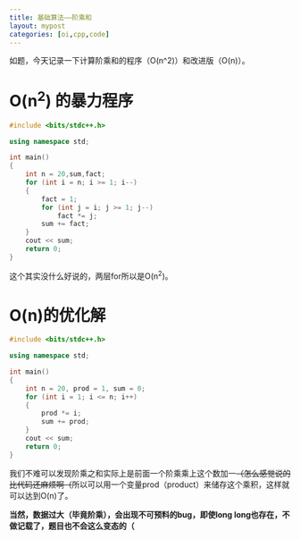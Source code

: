 ```yaml
---
title: 基础算法——阶乘和
layout: mypost
categories: [oi,cpp,code]
---
```


如题，今天记录一下计算阶乘和的程序（O(n^2)）和改进版（O(n)）。

# O(n<sup>2</sup>) 的暴力程序

```cpp
#include <bits/stdc++.h>

using namespace std;

int main()
{
    int n = 20,sum,fact;
    for (int i = n; i >= 1; i--)
    {
        fact = 1;
        for (int j = i; j >= 1; j--)
            fact *= j;
        sum += fact;
    }
    cout << sum;
    return 0;
}
```

这个其实没什么好说的，两层for所以是O(n<sup>2</sup>)。



# O(n)的优化解

```cpp
#include <bits/stdc++.h>

using namespace std;

int main()
{
    int n = 20, prod = 1, sum = 0;
    for (int i = 1; i <= n; i++)
    {
        prod *= i;
        sum += prod;
    }
    cout << sum;
    return 0;
}
```

我们不难可以发现阶乘之和实际上是前面一个阶乘乘上这个数加一~~（怎么感觉说的比代码还麻烦啊（~~所以可以用一个变量prod（product）来储存这个乘积，这样就可以达到O(n)了。



**当然，数据过大（毕竟阶乘），会出现不可预料的bug，即使long long也存在，不做记载了，题目也不会这么变态的（**
